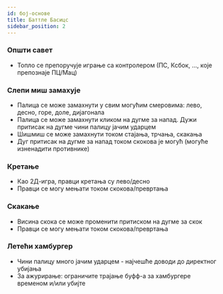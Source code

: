 ```yaml
---
id: бој-основе
title: Баттле Басицс
sidebar_position: 2
---
```


### Општи савет

- Топло се препоручује играње са контролером (ПС, Ксбок, …, које препознаје ПЦ/Мац)

### Слепи миш замахује

- Палица се може замахнути у свим могућим смеровима: лево, десно, горе, доле, дијагонала
- Палица се може замахнути кликом на дугме за напад. Дужи притисак на дугме чини палицу јачим ударцем
- Шишмиш се може замахнути током стајања, трчања, скакања
- Дуг притисак на дугме за напад током скокова је могућ (могуће изненадити противнике)

### Кретање

- Као 2Д-игра, правци кретања су лево/десно
- Правци се могу мењати током скокова/превртања

### Скакање

- Висина скока се може променити притиском на дугме за скок
- Правци се могу мењати током скокова/превртања

### Летећи хамбургер

- Чини палицу много јачим ударцем - најчешће доводи до директног убијања
- За ажурирање: ограничите трајање буфф-а за хамбургере временом и/или убијте
